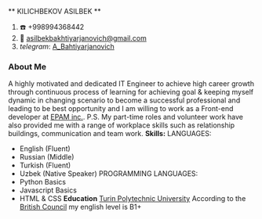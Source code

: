 ** KILICHBEKOV ASILBEK **
1. :telephone: +998994368442
2.  :email: [asilbekbakhtiyarjanovich@gmail.com](https://mail.google.com/mail/u/0/#inbox)
3. *telegram*: [A_Bahtiyarjanovich](http://t.me/A_Bahtiyarjanovich)
### About Me
A highly motivated and dedicated IT Engineer to achieve high career growth through continuous process of learning for achieving goal & keeping myself dynamic in changing scenario to become a successful professional and leading to be best opportunity and I am willing to work as a Front-end developer at [EPAM inc.](https://www.epam-group.ru).
P.S. My part-time roles and volunteer work have also provided me with a range of workplace skills such as relationship buildings, communication and team work.
**Skills:**
  LANGUAGES:
   * English (Fluent)
   * Russian (Middle)
   * Turkish (Fluent)
   * Uzbek (Native Speaker)
  PROGRAMMING LANGUAGES:
   * Python Basics
   * Javascript Basics
   * HTML & CSS
**Education** [Turin Polytechnic University](https://polito.uz/en)
According to the [British Council](https://www.britishcouncil.uz/) my english level is B1+